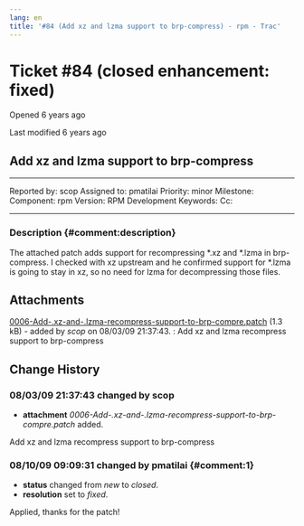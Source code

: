 ```yaml
---
lang: en
title: '#84 (Add xz and lzma support to brp-compress) - rpm - Trac'
---
```


Ticket \#84 (closed enhancement: fixed)
=======================================

Opened 6 years ago

Last modified 6 years ago

Add xz and lzma support to brp-compress
---------------------------------------

  -------------- ------- -------------- -----------------
  Reported by:   scop    Assigned to:   pmatilai
  Priority:      minor   Milestone:     
  Component:     rpm     Version:       RPM Development
  Keywords:              Cc:            
                                        
  -------------- ------- -------------- -----------------

### Description {#comment:description}

The attached patch adds support for recompressing \*.xz and \*.lzma in
brp-compress. I checked with xz upstream and he confirmed support for
\*.lzma is going to stay in xz, so no need for lzma for decompressing
those files.

Attachments
-----------

[0006-Add-.xz-and-.lzma-recompress-support-to-brp-compre.patch](/attachment/ticket/84/0006-Add-.xz-and-.lzma-recompress-support-to-brp-compre.patch "View attachment") (1.3 kB) - added by *scop* on 08/03/09 21:37:43.
:   Add xz and lzma recompress support to brp-compress

Change History
--------------

### 08/03/09 21:37:43 changed by scop

-   **attachment**
    *0006-Add-.xz-and-.lzma-recompress-support-to-brp-compre.patch*
    added.

Add xz and lzma recompress support to brp-compress

### 08/10/09 09:09:31 changed by pmatilai {#comment:1}

-   **status** changed from *new* to *closed*.
-   **resolution** set to *fixed*.

Applied, thanks for the patch!
